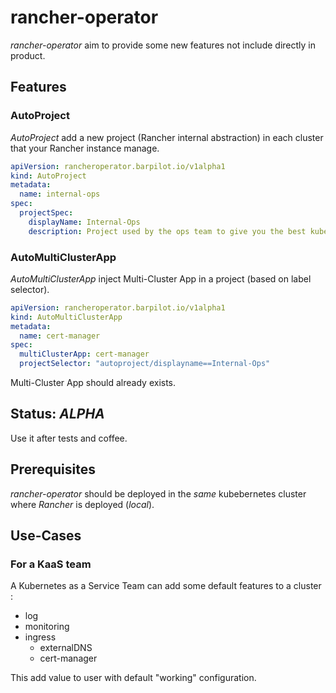 # rancher-operator

_rancher-operator_ aim to provide some new features not include directly in product.

## Features

### AutoProject

_AutoProject_ add a new project (Rancher internal abstraction) in each cluster that your Rancher instance manage.

```yaml
apiVersion: rancheroperator.barpilot.io/v1alpha1
kind: AutoProject
metadata:
  name: internal-ops
spec:
  projectSpec:
    displayName: Internal-Ops
    description: Project used by the ops team to give you the best kubernetes UX experience
```

### AutoMultiClusterApp

_AutoMultiClusterApp_ inject Multi-Cluster App in a project (based on label selector).

```yaml
apiVersion: rancheroperator.barpilot.io/v1alpha1
kind: AutoMultiClusterApp
metadata:
  name: cert-manager
spec:
  multiClusterApp: cert-manager
  projectSelector: "autoproject/displayname==Internal-Ops"
```

Multi-Cluster App should already exists.

## Status: _ALPHA_

Use it after tests and coffee.

## Prerequisites

_rancher-operator_ should be deployed in the *same* kubebernetes cluster where _Rancher_ is deployed (_local_).

## Use-Cases

### For a KaaS team

A Kubernetes as a Service Team can add some default features to a cluster :
- log
- monitoring
- ingress
  - externalDNS
  - cert-manager

This add value to user with default "working" configuration.
